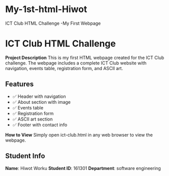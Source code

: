# My-1st-html-Hiwot
ICT Club HTML Challenge -My First Webpage
# ICT Club HTML Challenge

**Project Description**
This is my first HTML webpage created for the ICT Club challenge. The webpage includes a complete ICT Club website with navigation, events table, registration form, and ASCII art.

## Features
- ✅ Header with navigation
- ✅ About section with image
- ✅ Events table
- ✅ Registration form
- ✅ ASCII art section
- ✅ Footer with contact info

**How to View**
Simply open ict-club.html in any web browser to view the webpage.

## Student Info
**Name**: Hiwot Worku
**Student ID**: 161301
**Department**: software engineering 

